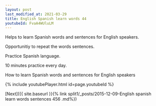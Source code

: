 ```yaml
---
layout: post
last_modified_at: 2021-03-29
title: English Spanish learn words 44 
youtubeId: FvaA4WUluLM
---
```

 
 
Helps to learn Spanish words and sentences for English speakers.

Opportunitiy to repeat the words sentences. 

Practice Spanish language. 
 
10 minutes practice every day. 
 
How to learn Spanish words and sentences for English speakers 
 
{% include youtubePlayer.html id=page.youtubeId %}
 
 
[Next]({{ site.baseurl }}{% link  split1/_posts/2015-12-09-English spanish learn words sentences 456 .md%})
 
